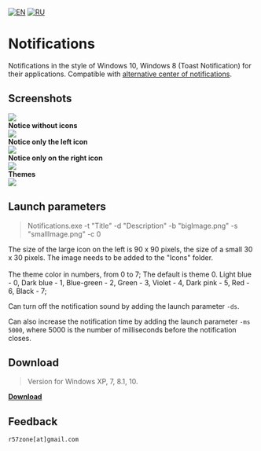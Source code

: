 [![EN](https://user-images.githubusercontent.com/9499881/33184537-7be87e86-d096-11e7-89bb-f3286f752bc6.png)](https://github.com/r57zone/Notifications/)
[![RU](https://user-images.githubusercontent.com/9499881/27683795-5b0fbac6-5cd8-11e7-929c-057833e01fb1.png)](https://github.com/r57zone/Notifications/blob/master/README.RU.md) 
# Notifications
Notifications in the style of Windows 10, Windows 8 (Toast Notification) for their applications. Compatible with [alternative center of notifications](https://github.com/r57zone/Notification-center).

## Screenshots
![](https://user-images.githubusercontent.com/9499881/54310409-c23e3a80-45eb-11e9-9a22-bfe1e3ef9707.png)<br>
**Notice without icons**<br>
![](https://cloud.githubusercontent.com/assets/9499881/8045036/ab2760c8-0e41-11e5-8cee-f70560396b72.png)<br>
**Notice only the left icon**<br>
![](https://cloud.githubusercontent.com/assets/9499881/8045046/c59390da-0e41-11e5-9b6b-348e84d29430.png)<br>
**Notice only on the right icon**<br>
![](https://cloud.githubusercontent.com/assets/9499881/8044982/61133a7a-0e41-11e5-94be-b1d80a1f2c52.png)<br>
**Themes**<br>
![](https://cloud.githubusercontent.com/assets/9499881/17571313/c4d142b6-5f60-11e6-953e-e4ae9891bc43.png)

## Launch parameters
>Notifications.exe -t "Title" -d "Description" -b "bigImage.png" -s "smallImage.png" -c 0

The size of the large icon on the left is 90 x 90 pixels, the size of a small 30 x 30 pixels. The image needs to be added to the "Icons" folder.<br><br>
The theme color in numbers, from 0 to 7; The default is theme 0. Light blue - 0, Dark blue - 1, Blue-green - 2, Green - 3, Violet - 4, Dark pink - 5, Red - 6, Black - 7;



Can turn off the notification sound by adding the launch parameter `-ds`.



Can also increase the notification time by adding the launch parameter `-ms 5000`, where 5000 is the number of milliseconds before the notification closes.
## Download
>Version for Windows XP, 7, 8.1, 10.

**[Download](https://github.com/r57zone/notifications/releases)**

## Feedback
`r57zone[at]gmail.com`